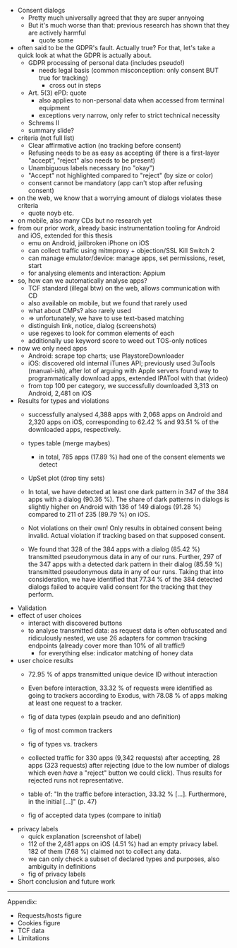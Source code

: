 * Consent dialogs
    * Pretty much universally agreed that they are super annyoing
    * But it's much worse than that: previous research has shown that they are actively harmful
        * quote some
* often said to be the GDPR's fault. Actually true? For that, let's take a quick look at what the GDPR is actually about.
    * GDPR processing of personal data (includes pseudo!)
        * needs legal basis (common misconception: only consent BUT true for tracking)
            * cross out in steps
    * Art. 5(3) ePD: quote
        * also applies to non-personal data when accessed from terminal equipment
        * exceptions very narrow, only refer to strict technical necessity
    * Schrems II
    * summary slide?
* criteria (not full list)
    * Clear affirmative action (no tracking before consent)
    * Refusing needs to be as easy as accepting (if there is a first-layer "accept", "reject" also needs to be present)
    * Unambiguous labels necessary (no "okay")
    * "Accept" not highlighted compared to "reject" (by size or color)
    * consent cannot be mandatory (app can't stop after refusing consent)
* on the web, we know that a worrying amount of dialogs violates these criteria
    * quote noyb etc.
* on mobile, also many CDs but no research yet
* from our prior work, already basic instrumentation tooling for Android and iOS, extended for this thesis
    * emu on Android, jailbroken iPhone on iOS
    * can collect traffic using mitmproxy + objection/SSL Kill Switch 2
    * can manage emulator/device: manage apps, set permissions, reset, start
    * for analysing elements and interaction: Appium 
* so, how can we automatically analyse apps?
    * TCF standard (illegal btw) on the web, allows communication with CD
    * also available on mobile, but we found that rarely used
    * what about CMPs? also rarely used
    * => unfortunately, we have to use text-based matching
    * distinguish link, notice, dialog (screenshots)
    * use regexes to look for common elements of each
    * additionally use keyword score to weed out TOS-only notices
* now we only need apps
    * Android: scrape top charts; use PlaystoreDownloader
    * iOS: discovered old internal iTunes API; previously used 3uTools (manual-ish), after lot of arguing with Apple servers found way to programmatically download apps, extended IPATool with that (video)
    * from top 100 per category, we successfully downloaded 3,313 on Android, 2,481 on iOS
* Results for types and violations
    * successfully analysed 4,388 apps with 2,068 apps on Android and 2,320 apps on iOS, corresponding to 62.42 % and 93.51 % of the downloaded apps, respectively.
    * types table (merge maybes)
        * in total, 785 apps (17.89 %) had one of the consent elements we detect

    * UpSet plot (drop tiny sets)
    * In total, we have detected at least one dark pattern in 347 of the 384 apps with a dialog (90.36 %). The share of dark patterns in dialogs is slightly higher on Android with 136 of 149 dialogs (91.28 %) compared to 211 of 235 (89.79 %) on iOS.
    * Not violations on their own! Only results in obtained consent being invalid. Actual violation if tracking based on that supposed consent.
    * We found that 328 of the 384 apps with a dialog (85.42 %) transmitted pseudonymous data in any of our runs. Further, 297 of the 347 apps with a detected dark pattern in their dialog (85.59 %) transmitted pseudonymous data in any of our runs. Taking that into consideration, we have identified that 77.34 % of the 384 detected dialogs failed to acquire valid consent for the tracking that they perform.
* Validation
* effect of user choices
    * interact with discovered buttons
    * to analyse transmitted data: as request data is often obfuscated and ridiculously nested, we use 26 adapters for common tracking endpoints (already cover more than 10% of all traffic!)
        * for everything else: indicator matching of honey data
* user choice results
    * 72.95 % of apps transmitted unique device ID without interaction
    * Even before interaction, 33.32 % of requests were identified as going to trackers according to Exodus, with 78.08 % of apps making at least one request to a tracker.
    * fig of data types (explain pseudo and ano definition)
    * fig of most common trackers
    * fig of types vs. trackers

    * collected traffic for 330 apps (9,342 requests) after accepting, 28 apps (323 requests) after rejecting (due to the low number of dialogs which even _have_ a "reject" button we could click). Thus results for rejected runs not representative.
    * table of: "In the traffic before interaction, 33.32 % […]. Furthermore, in the initial […]" (p. 47)
    * fig of accepted data types (compare to initial)
* privacy labels
    * quick explanation (screenshot of label)
    * 112 of the 2,481 apps on iOS (4.51 %) had an empty privacy label. 182 of them (7.68 %) claimed not to collect any data.
    * we can only check a subset of declared types and purposes, also ambiguity in definitions
    * fig of privacy labels
* Short conclusion and future work

---

Appendix:

* Requests/hosts figure
* Cookies figure
* TCF data
* Limitations
